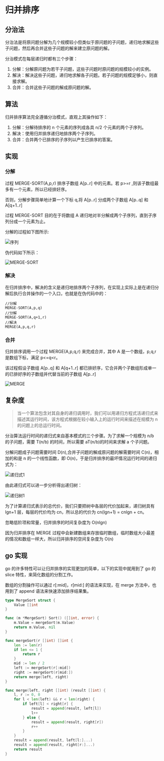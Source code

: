 # 归并排序

## 分治法

分治法是将原问题分解为几个规模较小但类似于原问题的子问题，递归地求解这些子问题，然后再合并这些子问题的解来建立原问题的解。

分治模式在每层递归时都有三个步骤：

1. 分解：分解原问题为若干子问题，这些子问题时原问题的规模较小的实例。
2. 解决：解决这些子问题，递归地求解各子问题。若子问题的规模足够小，则直接求解。
3. 合并：合并这些子问题的解成原问题的解。

## 算法

归并排序算法完全遵循分治模式，直观上其操作如下：

1. 分解：分解待排序的 n 个元素的序列成各具 n/2 个元素的两个子序列。
2. 解决：使用归并排序递归地排序两个子序列。
3. 合并：合并两个已排序的子序列以产生已排序的答案。

## 实现

### 分解

过程 MERGE-SORT(A,p,r) 排序子数组 A[p..r] 中的元素。若 p>=r ,则该子数组最多有一个元素，所以已经排好序。

否则，分解步骤简单地计算一个下标 q,将 A[p..r] 分成两个子数组 A[p..q] 和 A[q+1..r]

过程 MERGE-SORT 目的在于将数组 A 递归地对半分解成两个子序列，直到子序列分成一个元素为止。

分解的过程如下图所示:

![序列](https://cnymw.github.io/GolangStudy/docs/img/算法-归并排序-序列1.png)

伪代码如下所示：

![MERGE-SORT](https://cnymw.github.io/GolangStudy/docs/img/算法-归并排序-MERGE-SORT.png)

### 解决

在归并排序中，解决的含义是递归地排序两个子序列，在实现上实际上是在递归分解后执行合并操作的一个入口，也就是在伪代码中的：

```text
//分解
MERGE-SORT(A,p,q)
//分解
MERGE-SORT(A,q+1,r)
//解决
MERGE(A,p,q,r)
```

### 合并

归并排序调用一个过程 MERGE(A,p,q,r) 来完成合并，其中 A 是一个数组，p,q,r 是数组下标，满足 p<=q<r。

该过程假设子数组 A[p..q] 和 A[q+1..r] 都已排好序，它合并两个子数组形成单一的已排好序的子数组并代替当前的子数组 A[p..r]

![MERGE](https://cnymw.github.io/GolangStudy/docs/img/算法-归并排序/算法-归并排序-MERGE.png)


## 复杂度

> 当一个算法包含对其自身的递归调用时，我们可以用递归方程式活递归式来描述其运行时间，该方程式根据在较小输入上的运行时间来描述在规模为 n 的问题上的总运行时间。

分治算法运行时间的递归式来自基本模式的三个步骤。为了求解一个规模为 n/b 的子问题，需要 T(n/b) 的时间，所以需要 aT(n/b)的时间来求解 a 个子问题。

分解问题成子问题需要时间 D(n),合并子问题的解成原问题的解需要时间 C(n)，相加的和是 n 的一个线性函数，即 O(n)，于是归并排序的最坏情况运行时间的递归式为：

![递归式1](https://cnymw.github.io/GolangStudy/docs/img/算法-归并排序-递归式1.png)

由此递归式可以进一步分析得出递归树：

![递归树1](https://cnymw.github.io/GolangStudy/docs/img/算法-归并排序-递归树1.png)

为了计算递归式表示的总代价，我们只要把树中各层的代价加起来，递归树具有 lgn+1 层，每层的代价均为 cn，所以总的代价为 cn(lgn+1) = cnlgn + cn。

忽略低阶项和常量，归并排序的时间复杂度为 O(nlgn)

因为归并排序在 MERGE 过程中会新建数组来存放临时数组，临时数组大小最差的情况和数组一样大，所以归并排序的空间复杂度为 O(n)

## go 实现

go 的许多特性可以让归并排序的实现更加的简单，以下的实现中就用到了 go 的 slice 特性，来简化数组的分割工作。

数组的分割操作可以通过 r[:mid]，r[mid:] 的语法来实现，在 merge 方法中，也用到了 append 语法来快速添加排序结果集。 

```go
type MergeSort struct {
	Value []int
}

func (m *MergeSort) Sort() ([]int, error) {
	m.Value = mergeSort(m.Value)
	return m.Value, nil
}

func mergeSort(r []int) []int {
	len := len(r)
	if len <= 1 {
		return r
	}
	mid := len / 2
	left := mergeSort(r[:mid])
	right := mergeSort(r[mid:])
	return merge(left, right)
}

func merge(left, right []int) (result []int) {
	l, r := 0, 0
	for l < len(left) && r < len(right) {
		if left[l] < right[r] {
			result = append(result, left[l])
			l++
		} else {
			result = append(result, right[r])
			r++
		}
	}
	result = append(result, left[l:]...)
	result = append(result, right[r:]...)
	return result
}

```